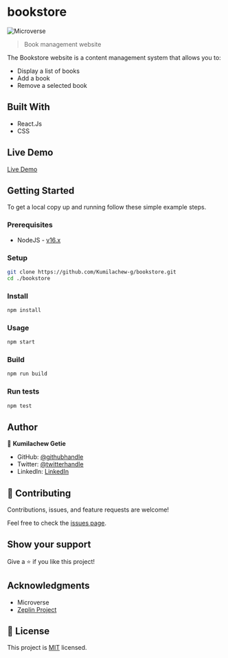 # bookstore

![Microverse](https://img.shields.io/badge/Microverse-blueviolet)

> Book management website

The Bookstore website is a content management system that allows you to:

- Display a list of books
- Add a book
- Remove a selected book

## Built With

- React.Js
- CSS

## Live Demo

[Live Demo](https://react-bookstore-app-kumilachew.netlify.app/)

## Getting Started

To get a local copy up and running follow these simple example steps.

### Prerequisites

- NodeJS - [v16.x](https://nodejs.org/en/)

### Setup

```bash
git clone https://github.com/Kumilachew-g/bookstore.git
cd ./bookstore
```

### Install

```bash
npm install
```

### Usage

```bash
npm start
```

### Build

```bash
npm run build
```

### Run tests

```bash
npm test
```

## Author

👤 **Kumilachew Getie**

- GitHub: [@githubhandle](https://github.com/Kumilachew-g/)
- Twitter: [@twitterhandle](https://twitter.com/Getie_Haddis)
- LinkedIn: [LinkedIn](https://www.linkedin.com/in/kumilachew-getie-0356bb157/)

## 🤝 Contributing

Contributions, issues, and feature requests are welcome!

Feel free to check the [issues page](https://github.com/Kumilachew-g/bookstore/issues).

## Show your support

Give a ⭐️ if you like this project!

## Acknowledgments

- Microverse
- [Zeplin Project](https://app.zeplin.io/login)

## 📝 License

This project is [MIT](./MIT.md) licensed.

